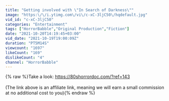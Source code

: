 ```yaml
---
title: "Getting involved with \"In Search of Darkness\""
image: "https:\/\/i.ytimg.com\/vi\/c-xC-3ljC50\/hqdefault.jpg"
vid_id: "c-xC-3ljC50"
categories: "Entertainment"
tags: ["HorrorBabble","Original Production","Fiction"]
date: "2021-10-20T14:19:45+03:00"
vid_date: "2021-10-19T19:00:09Z"
duration: "PT5M14S"
viewcount: "1697"
likeCount: "169"
dislikeCount: "4"
channel: "HorrorBabble"
---
```

{% raw %}Take a look: <a rel="nofollow" target="blank" href="https://80shorrordoc.com/?ref=143">https://80shorrordoc.com/?ref=143</a><br /><br />(The link above is an affiliate link, meaning we will earn a small commission at no additional cost to you){% endraw %}
